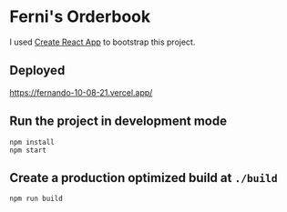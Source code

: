 # Ferni's Orderbook

I used [Create React App](https://github.com/facebook/create-react-app) to bootstrap this project.

## Deployed

https://fernando-10-08-21.vercel.app/


## Run the project in development mode

```
npm install
npm start
```

## Create a production optimized build at `./build`

`npm run build`
